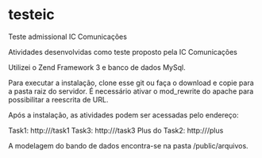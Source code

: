 # testeic

Teste admissional IC Comunicações

Atividades desenvolvidas como teste proposto pela IC Comunicações

Utilizei o Zend Framework 3 e banco de dados MySql.

Para executar a instalação, clone esse git ou faça o download e copie para a pasta raiz do servidor. É necessário ativar o mod_rewrite do apache para possibilitar a reescrita de URL.

Após a instalação, as atividades podem ser acessadas pelo endereço:  

Task1: http://<endereco-local>/task1
Task3: http://<endereco-local>/task3
Plus do Task2: http://<endereco-local>/plus

A modelagem do bando de dados encontra-se na pasta /public/arquivos.



